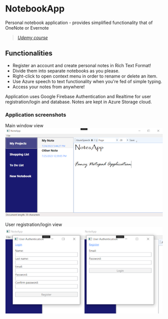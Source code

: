 # NotebookApp
Personal notebook application - provides simplified functionality that of OneNote or Evernote
>_[Udemy course](https://eylearning.udemy.com/course/windows-presentation-foundation-masterclass/)_

## Functionalities
- Register an account and create personal notes in Rich Text Format!
- Divide them into separate notebooks as you please.
- Right-click to open context menu in order to rename or delete an item.
- Use Azure speech to text functionality when you're fed of simple typing.
- Access your notes from anywhere!

Application uses Google Firebase Authentication and Realtime for user registration/login and database. Notes are kept in Azure Storage cloud.

### Application screenshots
Main window view  
![alt text](Screenshots/MainWindowResized.png?raw=true)

User registration/login view  
![alt text](Screenshots/UserAuthenticationResized.png?raw=true)
